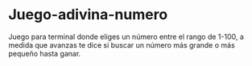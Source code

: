 # Juego-adivina-numero
Juego para terminal donde eliges un número entre el rango de 1-100, a medida que avanzas te dice si buscar un número más grande o más pequeño hasta ganar. 
